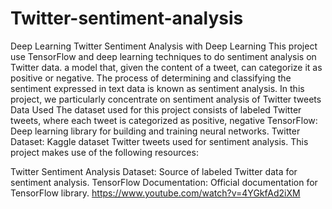 # Twitter-sentiment-analysis
Deep Learning
Twitter Sentiment Analysis with Deep Learning
This project use TensorFlow and deep learning techniques to do sentiment analysis on Twitter data.  a model that, given the content of a tweet, can categorize it as positive or negative.
The process of determining and classifying the sentiment expressed in text data is known as sentiment analysis. In this project, we particularly concentrate on sentiment analysis of Twitter tweets
Data Used
The dataset used for this project consists of labeled Twitter tweets, where each tweet is categorized as positive, negative
TensorFlow: Deep learning library for building and training neural networks.
Twitter Dataset: Kaggle dataset Twitter tweets used for sentiment analysis.
This project makes use of the following resources:

Twitter Sentiment Analysis Dataset: Source of labeled Twitter data for sentiment analysis.
TensorFlow Documentation: Official documentation for TensorFlow library.
https://www.youtube.com/watch?v=4YGkfAd2iXM
